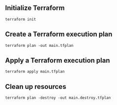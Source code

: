 
## Initialize Terraform

`terraform init`


## Create a Terraform execution plan

`terraform plan -out main.tfplan`

## Apply a Terraform execution plan

`terraform apply main.tfplan`


##  Clean up resources
`terraform plan -destroy -out main.destroy.tfplan`
